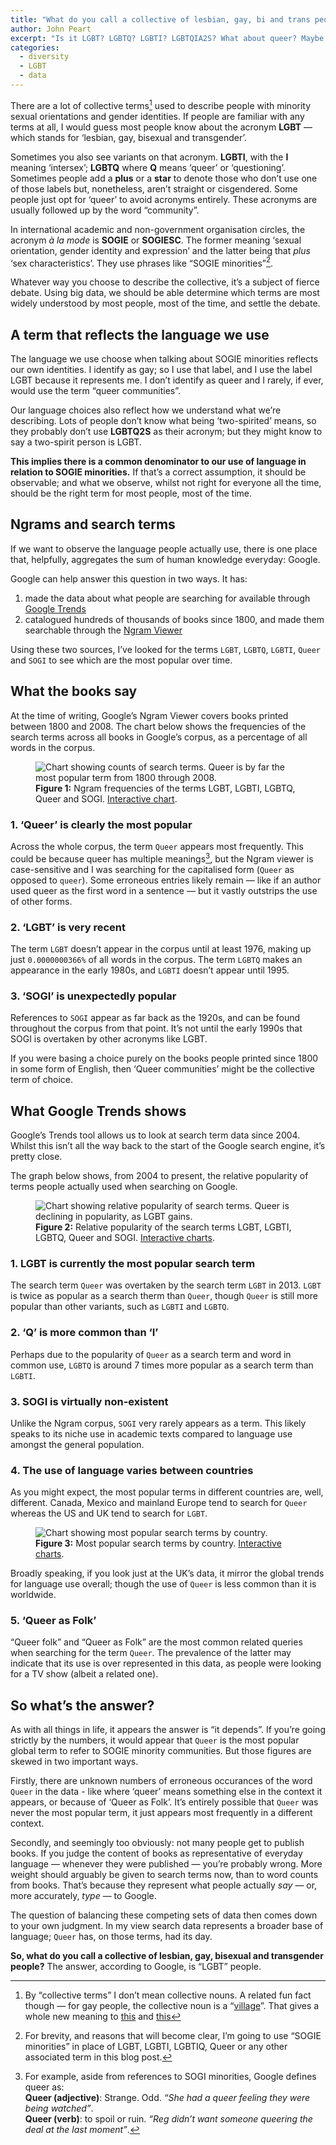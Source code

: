 ```yaml
---
title: "What do you call a collective of lesbian, gay, bi and trans people?"
author: John Peart
excerpt: "Is it LGBT? LGBTQ? LGBTI? LGBTQIA2S? What about queer? Maybe big data holds the answer."
categories:
  - diversity
  - LGBT
  - data
---
```


There are a lot of collective terms[^1] used to describe people with minority sexual orientations and gender identities. If people are familiar with any terms at all, I would guess most people know about the acronym **LGBT** — which stands for ‘lesbian, gay, bisexual and transgender’.

Sometimes you also see variants on that acronym. **LGBTI**, with the **I** meaning ‘intersex’; **LGBTQ** where **Q** means ‘queer’ or ‘questioning’. Sometimes people add a **plus** or a **star** to denote those who don’t use one of those labels but, nonetheless, aren’t straight or cisgendered. Some people just opt for ‘queer’ to avoid acronyms entirely. These acronyms are usually followed up by the word “community”.

In international academic and non-government organisation circles, the acronym *à la mode* is **SOGIE** or **SOGIESC**. The former meaning ‘sexual orientation, gender identity and expression’ and the latter being that *plus* ‘sex characteristics’. They use phrases like “SOGIE minorities”[^2].

Whatever way you choose to describe the collective, it’s a subject of fierce debate. Using big data, we should be able determine which terms are most widely understood by most people, most of the time, and settle the debate.

## A term that reflects the language we use

The language we use choose when talking about SOGIE minorities reflects our own identities. I identify as gay; so I use that label, and I use the label LGBT because it represents me. I don’t identify as queer and I rarely, if ever, would use the term “queer communities”.

Our language choices also reflect how we understand what we’re describing. Lots of people don’t know what being ‘two-spirited’ means, so they probably don’t use **LGBTQ2S** as their acronym; but they might know to say a two-spirit person is LGBT.

**This implies there is a common denominator to our use of language in relation to SOGIE minorities.** If that’s a correct assumption, it should be observable; and what we observe, whilst not right for everyone all the time, should be the right term for most people, most of the time.

## Ngrams and search terms

If we want to observe the language people actually use, there is one place that, helpfully, aggregates the sum of human knowledge everyday: Google.

Google can help answer this question in two ways. It has:

1. made the data about what people are searching for available through [Google Trends](https://trends.google.co.uk/)
2. catalogued hundreds of thousands of books since 1800, and made them searchable through the [Ngram Viewer](https://books.google.com/ngrams)

Using these two sources, I’ve looked for the terms `LGBT`, `LGBTQ`, `LGBTI`, `Queer` and `SOGI` to see which are the most popular over time.

## What the books say

At the time of writing, Google’s Ngram Viewer covers books printed between 1800 and 2008. The chart below shows the frequencies of the search terms across all books in Google’s corpus, as a percentage of all words in the corpus.

<figure>
  <img src="/assets/images/posts/2018-01-23-ngram-viewer-lgbt-queer.png" alt="Chart showing counts of search terms. Queer is by far the most popular term from 1800 through 2008.">
  <figcaption>
    <strong>Figure 1:</strong>
    Ngram frequencies of the terms LGBT, LGBTI, LGBTQ, Queer and SOGI.
    <a href="https://books.google.com/ngrams/interactive_chart?content=Queer%2CLGBT%2CLGBTI%2CLGBTQ%2CSOGI&amp;year_start=1800&amp;year_end=2000&amp;corpus=15&amp;smoothing=2&amp;share=&amp;direct_url=t1%3B%2CQueer%3B%2Cc0%3B.t1%3B%2CLGBT%3B%2Cc0%3B.t1%3B%2CLGBTI%3B%2Cc0%3B.t1%3B%2CLGBTQ%3B%2Cc0%3B.t1%3B%2CSOGI%3B%2Cc0" title="Open Interactive chart in new window" target="_blank">Interactive chart</a>.
  </figcaption>
</figure>

### 1. ‘Queer’ is clearly the most popular

Across the whole corpus, the term `Queer` appears most frequently. This could be because queer has multiple meanings[^3], but the Ngram viewer is case-sensitive and I was searching for the capitalised form (`Queer` as opposed to `queer`). Some erroneous entries likely remain — like if an author used queer as the first word in a sentence — but it vastly outstrips the use of other forms.

### 2. ‘LGBT’ is very recent

The term `LGBT` doesn’t appear in the corpus until at least 1976, making up just `0.0000000366%` of all words in the corpus. The term `LGBTQ` makes an appearance in the early 1980s, and `LGBTI` doesn’t appear until 1995.

### 3. ‘SOGI’ is unexpectedly popular

References to `SOGI` appear as far back as the 1920s, and can be found throughout the corpus from that point. It’s not until the early 1990s that SOGI is overtaken by other acronyms like LGBT.

If you were basing a choice purely on the books people printed since 1800 in some form of English, then ‘Queer communities’ might be the collective term of choice.

## What Google Trends shows

Google’s Trends tool allows us to look at search term data since 2004. Whilst this isn’t all the way back to the start of the Google search engine, it’s pretty close.

The graph below shows, from 2004 to present, the relative popularity of terms people actually used when searching on Google.

<figure>
  <img src="/assets/images/posts/2018-01-23-google-trends-lgbt-queer.png" alt="Chart showing relative popularity of search terms. Queer is declining in popularity, as LGBT gains.">
  <figcaption>
    <strong>Figure 2:</strong>
    Relative popularity of the search terms LGBT, LGBTI, LGBTQ, Queer and SOGI.
    <a href="https://trends.google.co.uk/trends/explore?date=all&amp;q=LGBT,LGBTI,LGBTQ,Queer,SOGI" title="Open Interactive charts in new window" target="_blank">Interactive charts</a>.
  </figcaption>
</figure>

### 1. LGBT is currently the most popular search term

The search term `Queer` was overtaken by the search term `LGBT` in 2013. `LGBT` is twice as popular as a search therm than `Queer`, though `Queer` is still more popular than other variants, such as `LGBTI` and `LGBTQ`.

### 2. ‘Q’ is more common than ‘I’

Perhaps due to the popularity of `Queer` as a search term and word in common use, `LGBTQ` is around 7 times more popular as a search term than `LGBTI`.

### 3. SOGI is virtually non-existent

Unlike the Ngram corpus, `SOGI` very rarely appears as a term. This likely speaks to its niche use in academic texts compared to language use amongst the general population.

### 4. The use of language varies between countries

As you might expect, the most popular terms in different countries are, well, different. Canada, Mexico and mainland Europe tend to search for `Queer` whereas the US and UK tend to search for `LGBT`.

<figure>
  <img src="/assets/images/posts/2018-01-23-google-trends-world-lgbt-queer.png" alt="Chart showing most popular search terms by country.">
  <figcaption>
    <strong>Figure 3:</strong>
    Most popular search terms by country.
    <a href="https://trends.google.co.uk/trends/explore?date=all&amp;q=LGBT,LGBTI,LGBTQ,Queer,SOGI" title="Open Interactive charts in new window" target="_blank">Interactive charts</a>.
  </figcaption>
</figure>

Broadly speaking, if you look just at the UK’s data, it mirror the global trends for language use overall; though the use of `Queer` is less common than it is worldwide.

### 5. ‘Queer as Folk’

“Queer folk” and “Queer as Folk” are the most common related queries when searching for the term `Queer`. The prevalence of the latter may indicate that its use is over represented in this data, as people were looking for a TV show (albeit a related one).

## So what’s the answer?

As with all things in life, it appears the answer is “it depends”. If you’re going strictly by the numbers, it would appear that `Queer` is the most popular global term to refer to SOGIE minority communities. But those figures are skewed in two important ways.

Firstly, there are unknown numbers of erroneous occurances of the word `Queer` in the data - like where ‘queer’ means something else in the context it appears, or because of ‘Queer as Folk’. It’s entirely possible that `Queer` was never the most popular term, it just appears most frequently in a different context.

Secondly, and seemingly too obviously: not many people get to publish books. If you judge the content of books as representative of everyday language — whenever they were published — you’re probably wrong. More weight should arguably be given to search terms now, than to word counts from books. That’s because they represent what people actually *say* — or, more accurately, *type* — to Google.

The question of balancing these competing sets of data then comes down to your own judgment. In my view search data represents a broader base of language; `Queer` has, on those terms, had its day.

**So, what do you call a collective of lesbian, gay, bisexual and transgender people?** The answer, according to Google, is “LGBT” people.



[^1]: By “collective terms” I don’t mean collective nouns. A related fun fact though — for gay people, the collective noun is a “[village](https://en.wiktionary.org/wiki/Appendix:Glossary_of_collective_nouns_by_subject)”. That gives a whole new meaning to [this](https://youtu.be/CS9OO0S5w2k?t=10s) and [this](https://youtu.be/KrlzaBNgz-M?t=29s)

[^2]: For brevity, and reasons that will become clear, I’m going to use “SOGIE minorities” in place of LGBT, LGBTI, LGBTIQ, Queer or any other associated term in this blog post.

[^3]: For example, aside from references to SOGI minorities, Google defines queer as: <br>**Queer (adjective)**: Strange. Odd. *“She had a queer feeling they were being watched”*. <br>**Queer (verb)**: to spoil or ruin. *“Reg didn’t want someone queering the deal at the last moment”*.
